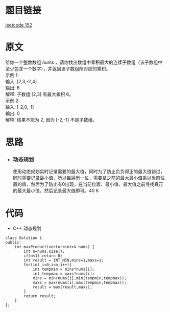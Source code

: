 # 题目链接
[leetcode 152](https://leetcode-cn.com/problems/maximum-product-subarray/)

# 原文
给你一个整数数组 nums ，请你找出数组中乘积最大的连续子数组（该子数组中至少包含一个数字），并返回该子数组所对应的乘积。  
示例 1:  
输入: [2,3,-2,4]  
输出: 6  
解释: 子数组 [2,3] 有最大乘积 6。  
示例 2:  
输入: [-2,0,-1]  
输出: 0  
解释: 结果不能为 2, 因为 [-2,-1] 不是子数组。  

# 思路
- ### **动态规划**
  使用动态规划实时记录需要的最大值，同时为了防止负负得正的最大值错过，同时需要记录最小值，所以每遍历一位，需要拿之前的最大最小值乘以当前位置的值，然后为了防止有0出现，在当前位置、最小值、最大值之前寻找真正的最大最小值，然后记录最大值即可。40 6

# 代码
- C++ 动态规划
```
class Solution {
public:
    int maxProduct(vector<int>& nums) {
        int n=nums.size();
        if(n<1) return 0;
        int result = INT_MIN,mins=1,maxs=1;
        for(int i=0;i<n;i++){
            int tempmin = mins*nums[i];
            int tempmax = maxs*nums[i];
            mins = min(nums[i],min(tempmin,tempmax));
            maxs = max(nums[i],max(tempmin,tempmax));
            result = max(result,maxs);
        }
        return result;
    }
};
```
